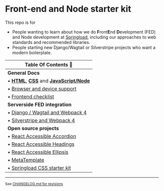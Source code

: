 # Front-end and Node starter kit

This repo is for

- People wanting to learn about how we do **F**ront**E**nd **D**evelopment (FED) and Node development at [Springload](https://springload.co.nz), including our approaches to web standards and recommended libraries.
- People starting new Django/Wagtail or Silverstripe projects who want a modern boilerplate.

| Table Of Contents :book:                               |
|--------------------------------------------------------|
| **General Docs** |
|  •  [**HTML**](./docs/html.md), [**CSS**](./docs/css.md) and [**JavaScript/Node**](./docs/javascript.md)
|  •  [Browser and device support](./docs/browser-device-support.md) |
|  • [Frontend checklist](./docs/frontend-checklist.md) |
| **Serverside FED integration** |
|  •  [Django / Wagtail and Webpack 4](./django-wagtail/) |
|  •  [Silverstripe and Webpack 4](./silverstripe/) |
| **Open source projects** |
|  •  [React Accessible Accordion](https://github.com/springload/react-accessible-accordion) |
|  •  [React Accessible Headings](https://github.com/springload/react-accessible-headings) |
|  •  [React Accessible Ellipsis](https://github.com/springload/react-accessible-ellipsis) |
|  •  [MetaTemplate](https://github.com/springload/metatemplate)
|  •  [Springload CSS starter kit](https://github.com/springload/frontend-starter-styles) |


--------------------------------

<sup> See [CHANGELOG.md for revisions](CHANGELOG.md)</sup>
